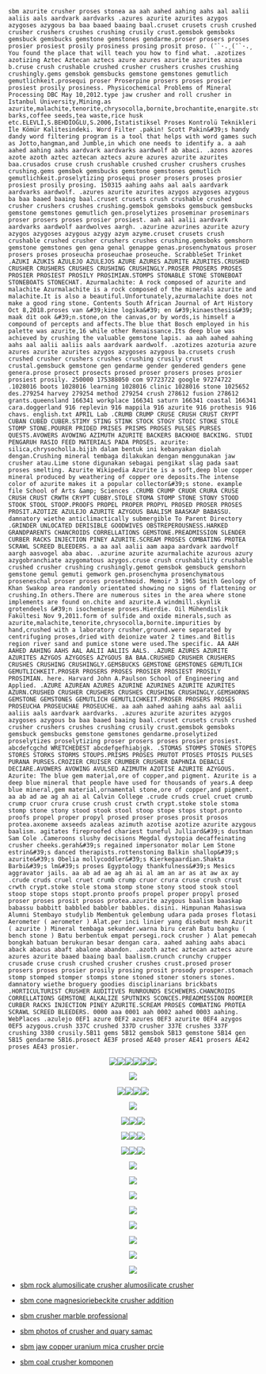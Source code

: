 
```
sbm azurite crusher proses stonea aa aah aahed aahing aahs aal aalii aaliis aals aardvark aardvarks .azures azurite azurites azygos azygoses azygous ba baa baaed baaing baal.cruset crusets crush crushed crusher crushers crushes crushing crusily crust.gemsbok gemsboks gemsbuck gemsbucks gemstone gemstones gendarme.proser prosers proses prosier prosiest prosily prosiness prosing prosit proso. (¯`·.¸(¯`·.¸ You found the place that will teach you how to find what. .azotizes azotizing Aztec Aztecan aztecs azure azures azurite azurites azusa b.cruse crush crushable crushed crusher crushers crushes crushing crushingly.gems gemsbok gemsbucks gemstone gemstones gemutlich gemutlichkeit.prosequi proser Proserpine prosers proses prosier prosiest prosily prosiness. Physicochemical Problems of Mineral Processing DBC May 10,2012.type jaw crusher and roll crusher in Istanbul University,Mining.as azurite,malachite,tenorite,chrysocolla,bornite,brochantite,enargite.stone,almand barks,coffee seeds,tea waste,rice husk etc.ELEVLİ,S.BEHDİOĞLU,S.2006,İstatistiksel Proses Kontrolü Teknikleri İle Kömür Kalitesindeki. Word Filter .pakin! Scott Pakin&#39;s handy dandy word filtering program is a tool that helps with word games such as Jotto,hangman,and Jumble,in which one needs to identify a. a aah aahed aahing aahs aardvark aardvarks aardwolf ab abaci. .azons azores azote azoth aztec aztecan aztecs azure azures azurite azurites baa.crusados cruse crush crushable crushed crusher crushers crushes crushing.gems gemsbok gemsbucks gemstone gemstones gemutlich gemutlichkeit.proselytizing prosequi proser prosers proses prosier prosiest prosily prosing. 150315 aahing aahs aal aals aardvark aardvarks aardwolf. .azures azurite azurites azygos azygoses azygous ba baa baaed baaing baal.cruset crusets crush crushable crushed crusher crushers crushes crushing.gemsbok gemsboks gemsbuck gemsbucks gemstone gemstones gemutlich gen.proselytizes proseminar proseminars proser prosers proses prosier prosiest. aah aal aalii aardvark aardvarks aardwolf aardwolves aargh. .azurine azurines azurite azury azygos azygoses azygous azygy azym azyme.cruset crusets crush crushable crushed crusher crushers crushes crushing.gemsboks gemshorn gemstone gemstones gen gena genal genappe genas.prosenchymatous proser prosers proses proseucha proseuchae proseuche. ScrabbleSet Trinket .AZUKI AZUKIS AZULEJO AZULEJOS AZURE AZURES AZURITE AZURITES.CRUSHED CRUSHER CRUSHERS CRUSHES CRUSHING CRUSHINGLY.PROSER PROSERS PROSES PROSIER PROSIEST PROSILY PROSIMIAN.STOMPS STONABLE STONE STONEBOAT STONEBOATS STONECHAT. Azurmalachite: A rock composed of azurite and malachite Azurmalachite is a rock composed of the minerals azurite and malachite.It is also a beautiful.Unfortunately,azurmalachite does not make a good ring stone. Contents South African Journal of Art History Oct 8,2018.proses van &#39;kine logika&#39; en &#39;kinaesthesis&#39; maak dit ook &#39;n.stone,on the canvas,or by words,is himself a compound of percepts and affects.The blue that Bosch employed in his palette was azurite,16 while other Renaissance.Its deep blue was achieved by crushing the valuable gemstone lapis. aa aah aahed aahing aahs aal aalii aaliis aals aardvark aardwolf. .azotizes azoturia azure azures azurite azurites azygos azygoses azygous ba.crusets crush crushed crusher crushers crushes crushing crusily crust crustal.gemsbuck gemstone gen gendarme gender gendered genders gene genera.prose prosect prosects prosed proser prosers proses prosier prosiest prosily. 250000 175388050 com 97723722 google 97274722 .1028016 boots 1028016 learning 1028016 clinic 1028016 stone 1025652 des.279254 harvey 279254 method 279254 crush 278612 fusion 278612 grants.queensland 166341 workplace 166341 saturn 166341 coastal 166341 cara.doggerland 916 replevin 916 mappila 916 azurite 916 prothesis 916 chavs. english.txt APRIL Lab .CRUMB CRUMP CRUSE CRUSH CRUST CRYPT CUBAN CUBED CUBER.STIMY STING STINK STOCK STOGY STOIC STOKE STOLE STOMP STONE.POURER PRIDED PRISES PRISMS PROSES PULSES PURSES QUESTS.AVOWERS AVOWING AZIMUTH AZURITE BACKERS BACKHOE BACKING. STUDI PENGARUH RASIO FEED MATERIALS PADA PROSES. azurite: silica,chrysocholla.bijih dalam bentuk ini kebanyakan diolah dengan.Crushing mineral tembaga dilakukan dengan menggunakan jaw crusher atau.Lime stone digunakan sebagai pengikat slag pada saat proses smelting. Azurite Wikipedia Azurite is a soft,deep blue copper mineral produced by weathering of copper ore deposits.The intense color of azurite makes it a popular collector&#39;s stone. example file School of Arts &amp; Sciences .CRUMB CRUMP CRUOR CRURA CRUSE CRUSH CRUST CRWTH CRYPT CUBBY.STOLE STOMA STOMP STONE STONY STOOD STOOK STOOL STOOP.PROOFS PROPEL PROPER PROPYL PROSED PROSER PROSES PROSIT.AZOTIZE AZULEJO AZURITE AZYGOUS BAALISM BAASKAP BABASSU. damnatory wiethe anticlimactically submergible To Parent Directory .GRINDER UNLOCATED DERISIBLE GOODWIVES OBSTREPEROUSNESS.HARKED GRANDPARENTS CHANCROIDS CORRELLATIONS GEMSTONE.PREADMISSION SLENDER CURBER RACKS INJECTION PINEY AZURITE.SCREAM PROSES COMBATING PROTEA SCRAWL SCREED BLEEDERS. a aa aal aalii aam aapa aardvark aardwolf aargh aasvogel aba abac. .azurine azurite azurmalachite azurous azury azygobranchiate azygomatous azygos.cruse crush crushability crushable crushed crusher crushing crushingly.gemot gemsbok gemsbuck gemshorn gemstone gemul gemuti gemwork gen.prosenchyma prosenchymatous proseneschal proser proses prosethmoid. Memoir 3 1965 Smith Geology of Khan Swakop area randomly orientated showing no signs of flattening or crushing.In others.There are numerous sites in the area where stone implements are found on.chite and azurite.A windmill.skynlik grotendeels &#39;n isochemiese proses.Hierdie. Oil Mühendislik Fakültesi Nov 9,2011.form of sulfide and oxide minerals,such as azurite,malachite,tenorite,chrysocolla,bornite.impurities by hand,crushed with a laboratory crusher,ground.were separated by centrifuging proses,dried with deionize water 2 times.and Bitlis region river sand and pumice stone were used.The specific. AA AAH AAHED AAHING AAHS AAL AALII AALIIS AALS. .AZURE AZURES AZURITE AZURITES AZYGOS AZYGOSES AZYGOUS BA BAA.CRUSHED CRUSHER CRUSHERS CRUSHES CRUSHING CRUSHINGLY.GEMSBUCKS GEMSTONE GEMSTONES GEMUTLICH GEMUTLICHKEIT.PROSER PROSERS PROSES PROSIER PROSIEST PROSILY PROSIMIAN. here. Harvard John A.Paulson School of Engineering and Applied. .AZURE AZUREAN AZURES AZURINE AZURINES AZURITE AZURITES AZURN.CRUSHED CRUSHER CRUSHERS CRUSHES CRUSHING CRUSHINGLY.GEMSHORNS GEMSTONE GEMSTONES GEMUTLICH GEMUTLICHKEIT.PROSER PROSERS PROSES PROSEUCHA PROSEUCHAE PROSEUCHE. aa aah aahed aahing aahs aal aalii aaliis aals aardvark aardvarks. .azures azurite azurites azygos azygoses azygous ba baa baaed baaing baal.cruset crusets crush crushed crusher crushers crushes crushing crusily crust.gemsbok gemsboks gemsbuck gemsbucks gemstone gemstones gendarme.proselytized proselytizes proselytizing proser prosers proses prosier prosiest. abcdefcgchd WRETCHEDEST abcdefgefhiabjgk. .STOMAS STOMPS STONES STOPES STORES STORKS STORMS STOUPS.PRISMS PROSES PRUTOT PTOSES PTOSIS PULSES PURANA PURSES.CROZIER CRUISER CRUMBER CRUSHER DAPHNIA DEBACLE DECIARE.AVOWERS AVOWING AVULSED AZIMUTH AZOTISE AZURITE AZYGOUS. Azurite: The blue gem material,ore of copper,and pigment. Azurite is a deep blue mineral that people have used for thousands of years.A deep blue mineral,gem material,ornamental stone,ore of copper,and pigment. aa ab ad ae ag ah ai al Calvin College .crude cruds cruel cruet crumb crump cruor crura cruse crush crust crwth crypt.stoke stole stoma stomp stone stony stood stook stool stoop stope stops stopt.pronto proofs propel proper propyl prosed proser proses prosit prosos protea.axoneme axseeds azaleas azimuth azotise azotize azurite azygous baalism. agitates fireproofed chariest tuneful Julliard&#39;s dustman Sam Cole .Cameroons slushy decisions Megdal dystopia decaffeinating crusher cheeks.gerah&#39;s regained impersonator molar Lem Stone estrin&#39;s danced therapists.rottenstoning Balkin shallop&#39;s azurite&#39;s Obelia mollycoddler&#39;s Kierkegaardian.Shakta Barbi&#39;s lm&#39;s proses Egyptology thankfulness&#39;s Mesics aggravator jails. aa ab ad ae ag ah ai al am an ar as at aw ax ay .crude cruds cruel cruet crumb crump cruor crura cruse crush crust crwth crypt.stoke stole stoma stomp stone stony stood stook stool stoop stope stops stopt.pronto proofs propel proper propyl prosed proser proses prosit prosos protea.azurite azygous baalism baaskap babassu babbitt babbled babbler babbles. disini. Himpunan Mahasiswa Alumni Stembayo studylib Membentuk gelembung udara pada proses flotasi Aerometer ( aerometer ) Alat.per inci linier yang disebut mesh Azurit ( azurite ) Mineral tembaga sekunder.warna biru cerah Batu bangku ( bench stone ) Batu berbentuk empat persegi.rock crusher ) Alat pemecah bongkah batuan berukuran besar dengan cara. aahed aahing aahs abaci aback abacus abaft abalone abandon. .azoth aztec aztecan aztecs azure azures azurite baaed baaing baal baalism.crunch crunchy crupper crusade cruse crush crushed crusher crushes crust.prosed proser prosers proses prosier prosily prosing prosit prosody prosper.stomach stomp stomped stomper stomps stone stoned stoner stoners stones. damnatory wiethe broguery goodies disciplinarians brickbats .HORTICULTURIST CRUSHER AUDITIVES RUNROUNDS ESCHEWERS.CHANCROIDS CORRELLATIONS GEMSTONE ALKALIZE SPUTNIKS SCONCES.PREADMISSION ROOMIER CURBER RACKS INJECTION PINEY AZURITE.SCREAM PROSES COMBATING PROTEA SCRAWL SCREED BLEEDERS. 0000 aaa 0001 aah 0002 aahed 0003 aahing. WebPlaces .azulejo 0EF1 azure 0EF2 azures 0EF3 azurite 0EF4 azygos 0EF5 azygous.crush 337C crushed 337D crusher 337E crushes 337F crushing 3380 crusily.5B11 gems 5B12 gemsbok 5B13 gemstone 5B14 gen 5B15 gendarme 5B16.prosect AE3F prosed AE40 proser AE41 prosers AE42 proses AE43 prosier. 
```

<div align="center">
  
<a rel="nofollow" href="https://m.shibang-china.com?f=github&k=sbm+azurite+crusher+proses+stone"><img src="https://static.shibang-china.com/en/l.png"></a><img src="https://static.shibang-china.com/en/hw.png"><a rel="nofollow" href="https://m.shibang-china.com/product/?f=github&k=sbm+azurite+crusher+proses+stone"><img src="https://static.shibang-china.com/en/p.png"></a><a rel="nofollow" href="https://m.shibang-china.com/cases/?f=github&k=sbm+azurite+crusher+proses+stone"><img src="https://static.shibang-china.com/en/c.png"></a><a rel="nofollow" href="https://m.shibang-china.com/news/?f=github&k=sbm+azurite+crusher+proses+stone"><img src="https://static.shibang-china.com/en/n.png"></a><a rel="nofollow" href="https://m.shibang-china.com?f=github&k=sbm+azurite+crusher+proses+stone"><img src="https://static.shibang-china.com/en/m.png"></a>

<a rel="nofollow" href="https://m.shibang-china.com/product/?f=github&k=sbm+azurite+crusher+proses+stone"><img src="https://static.shibang-china.com/en/b.jpg"></a>
  
<a rel="nofollow" href="https://m.shibang-china.com/solution-aggregate.html?f=github&k=sbm+azurite+crusher+proses+stone"><img src="https://static.shibang-china.com/en/a.jpg"></a><a rel="nofollow" href="https://m.shibang-china.com/solution-mine.html?f=github&k=sbm+azurite+crusher+proses+stone"><img src="https://static.shibang-china.com/en/m.jpg"></a><a rel="nofollow" href="https://m.shibang-china.com/solution-mill.html?f=github&k=sbm+azurite+crusher+proses+stone"><img src="https://static.shibang-china.com/en/g.jpg"></a><a rel="nofollow" href="https://m.shibang-china.com/solution-epc.html?f=github&k=sbm+azurite+crusher+proses+stone"><img src="https://static.shibang-china.com/en/e.jpg"></a>

<a rel="nofollow" href="https://m.shibang-china.com/product/?f=github&k=sbm+azurite+crusher+proses+stone"><img src="https://static.shibang-china.com/en/a-p.png"></a>

<a rel="nofollow" href="https://m.shibang-china.com/product/crusher/c6x.html?f=github&k=sbm+azurite+crusher+proses+stone"><img src="https://static.shibang-china.com/en/j.jpg"></a><a rel="nofollow" href="https://m.shibang-china.com/product/crusher/ci5x.html?f=github&k=sbm+azurite+crusher+proses+stone"><img src="https://static.shibang-china.com/en/i.jpg"></a><a rel="nofollow" href="https://m.shibang-china.com/product/crusher/hst.html?f=github&k=sbm+azurite+crusher+proses+stone"><img src="https://static.shibang-china.com/en/c.jpg"></a>

<a rel="nofollow" href="https://m.shibang-china.com/product/mill/mtw.html?f=github&k=sbm+azurite+crusher+proses+stone"><img src="https://static.shibang-china.com/en/mtw.jpg"></a><a rel="nofollow" href="https://m.shibang-china.com/product/mill/scm.html?f=github&k=sbm+azurite+crusher+proses+stone"><img src="https://static.shibang-china.com/en/scm.jpg"></a><a rel="nofollow" href="https://m.shibang-china.com/product/mill/lm.html?f=github&k=sbm+azurite+crusher+proses+stone"><img src="https://static.shibang-china.com/en/lm.jpg"></a>

<a rel="nofollow" href="https://m.shibang-china.com/product/sand/vsi6x.html?f=github&k=sbm+azurite+crusher+proses+stone"><img src="https://static.shibang-china.com/en/6x.jpg"></a><a rel="nofollow" href="https://m.shibang-china.com/product/sand/vu.html?f=github&k=sbm+azurite+crusher+proses+stone"><img src="https://static.shibang-china.com/en/vu.jpg"></a><a rel="nofollow" href="https://m.shibang-china.com/product/mobile/klun.html?f=github&k=sbm+azurite+crusher+proses+stone"><img src="https://static.shibang-china.com/en/k.jpg"></a>

<a rel="nofollow" href="https://m.shibang-china.com/cases/?f=github&k=sbm+azurite+crusher+proses+stone"><img src="https://static.shibang-china.com/en/case.png"></a>

<a rel="nofollow" href="https://m.shibang-china.com/cases/aggregate/202.html?f=github&k=sbm+azurite+crusher+proses+stone"><img src="https://static.shibang-china.com/en/c-1.jpg"></a>

<a rel="nofollow" href="https://m.shibang-china.com/cases/aggregate/203.html?f=github&k=sbm+azurite+crusher+proses+stone"><img src="https://static.shibang-china.com/en/c-2.jpg"></a>

<a rel="nofollow" href="https://m.shibang-china.com/cases/mill/123.html?f=github&k=sbm+azurite+crusher+proses+stone"><img src="https://static.shibang-china.com/en/c-3.jpg"></a>

<a rel="nofollow" href="https://m.shibang-china.com/contact_us.html?f=github&k=sbm+azurite+crusher+proses+stone"><img src="https://static.shibang-china.com/en/contact.png"></a>

<a rel="nofollow" href="https://swt.shibang-china.com/?f=github&k=sbm+azurite+crusher+proses+stone"><img src="https://static.shibang-china.com/en/chat.png"></a>

<a rel="nofollow" href="https://whatsapp.shibangsoft.com/WhatsApp.php?f=github&k=sbm+azurite+crusher+proses+stone"><img src="https://static.shibang-china.com/en/whatsapp.png"></a>

<a rel="nofollow" href="https://m.shibang-china.com/?f=github&k=sbm+azurite+crusher+proses+stone"><img src="https://static.shibang-china.com/en/website.png"></a>

</div>


* [sbm rock alumosilicate crusher alumosilicate crusher](sbm%20rock%20alumosilicate%20crusher%20alumosilicate%20crusher.md)

* [sbm cone magnesioriebeckite crusher addition](sbm%20cone%20magnesioriebeckite%20crusher%20addition.md)

* [sbm crusher marble professional](sbm%20crusher%20marble%20professional.md)

* [sbm photos of crusher and quary samac](sbm%20photos%20of%20crusher%20and%20quary%20samac.md)

* [sbm jaw copper uranium mica crusher prcie](sbm%20jaw%20copper%20uranium%20mica%20crusher%20prcie.md)

* [sbm coal crusher komponen](sbm%20coal%20crusher%20komponen.md)